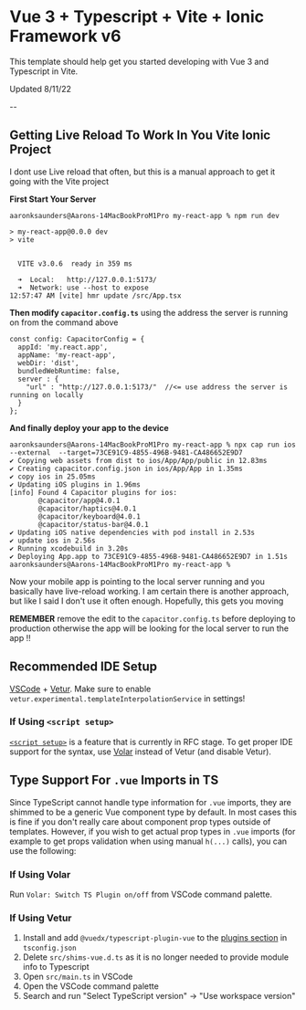 # Vue 3 + Typescript + Vite + Ionic Framework v6 

This template should help get you started developing with Vue 3 and Typescript in Vite.

Updated 8/11/22

--

## Getting Live Reload To Work In You Vite Ionic Project

I dont use Live reload that often, but this is a manual approach to get it going with the Vite project

**First Start Your Server**
```
aaronksaunders@Aarons-14MacBookProM1Pro my-react-app % npm run dev

> my-react-app@0.0.0 dev
> vite


  VITE v3.0.6  ready in 359 ms

  ➜  Local:   http://127.0.0.1:5173/
  ➜  Network: use --host to expose
12:57:47 AM [vite] hmr update /src/App.tsx
```


**Then modify `capacitor.config.ts`** using the address the server is running on from the command above
```
const config: CapacitorConfig = {
  appId: 'my.react.app',
  appName: 'my-react-app',
  webDir: 'dist',
  bundledWebRuntime: false,
  server : {
    "url" : "http://127.0.0.1:5173/"  //<= use address the server is running on locally
  }
};
```
**And finally deploy your app to the device**
```
aaronksaunders@Aarons-14MacBookProM1Pro my-react-app % npx cap run ios --external  --target=73CE91C9-4855-496B-9481-CA486652E9D7
✔ Copying web assets from dist to ios/App/App/public in 12.83ms
✔ Creating capacitor.config.json in ios/App/App in 1.35ms
✔ copy ios in 25.05ms
✔ Updating iOS plugins in 1.96ms
[info] Found 4 Capacitor plugins for ios:
       @capacitor/app@4.0.1
       @capacitor/haptics@4.0.1
       @capacitor/keyboard@4.0.1
       @capacitor/status-bar@4.0.1
✔ Updating iOS native dependencies with pod install in 2.53s
✔ update ios in 2.56s
✔ Running xcodebuild in 3.20s
✔ Deploying App.app to 73CE91C9-4855-496B-9481-CA486652E9D7 in 1.51s
aaronksaunders@Aarons-14MacBookProM1Pro my-react-app % 
```
Now your mobile app is pointing to the local server running and you basically have live-reload working. I am certain there is another approach, but like I said I don't use it often enough. Hopefully, this gets you moving

**REMEMBER**
remove the edit to the `capacitor.config.ts` before deploying to production otherwise the app will be looking for the local server to run the app !!

## Recommended IDE Setup

[VSCode](https://code.visualstudio.com/) + [Vetur](https://marketplace.visualstudio.com/items?itemName=octref.vetur). Make sure to enable `vetur.experimental.templateInterpolationService` in settings!

### If Using `<script setup>`

[`<script setup>`](https://github.com/vuejs/rfcs/pull/227) is a feature that is currently in RFC stage. To get proper IDE support for the syntax, use [Volar](https://marketplace.visualstudio.com/items?itemName=johnsoncodehk.volar) instead of Vetur (and disable Vetur).

## Type Support For `.vue` Imports in TS

Since TypeScript cannot handle type information for `.vue` imports, they are shimmed to be a generic Vue component type by default. In most cases this is fine if you don't really care about component prop types outside of templates. However, if you wish to get actual prop types in `.vue` imports (for example to get props validation when using manual `h(...)` calls), you can use the following:

### If Using Volar

Run `Volar: Switch TS Plugin on/off` from VSCode command palette.

### If Using Vetur

1. Install and add `@vuedx/typescript-plugin-vue` to the [plugins section](https://www.typescriptlang.org/tsconfig#plugins) in `tsconfig.json`
2. Delete `src/shims-vue.d.ts` as it is no longer needed to provide module info to Typescript
3. Open `src/main.ts` in VSCode
4. Open the VSCode command palette
5. Search and run "Select TypeScript version" -> "Use workspace version"
